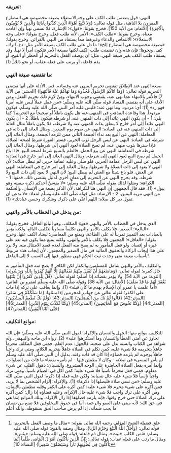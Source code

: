 ### تعريفه:
النهي: قول يتضمن طلب الكف على وجه الاستعلاء بصيغة مخصوصة هي المضارع المقرون بلا الناهية، مثل قوله تعالى: {وَلا تَتَّبِعْ أَهْوَاءَ الَّذِينَ كَذَّبُوا بِآياتِنَا وَالَّذِينَ لا يُؤْمِنُونَ بِالْآخِرَةِ} [الأنعام: من الآية 150].
فخرج بقولنا: «قول»؛ الإشارة، فلا تسمى نهياً وإن أفادت معناه.
وخرج بقولنا: «طلب الكف»؛ الأمر، لأنه طلب فعل.
وخرج بقولنا: «على وجه الاستعلاء»؛ الالتماس والدعاء وغيرهما مما يستفاد من النهي بالقرائن.
وخرج بقولنا: «بصيغة مخصوصة هي المضارع إلخ»؛ ما دل على طلب الكف بصيغة الأمر مثل: دع، اترك، كف، ونحوها؛ فإن هذه وإن تضمنت طلب الكف لكنها بصيغة الأمر فتكون أمراً لا نهياً.
وقد يستفاد طلب الكف بغير صيغة النهي، مثل: أن يوصف الفعل بالتحريم أو الحظر أو القبح، أو يذم فاعله، أو يرتب على فعله عقاب، أو نحو ذلك[^1] (1)
‌‌
### ما تقتضيه صيغة النهي:
صيغة النهي عند الإطلاق تقتضي تحريم المنهي عنه وفساده.
فمن الأدلة على أنها تقتضي التحريم قوله تعالى: {وَمَا آتَاكُمُ الرَّسُولُ فَخُذُوهُ وَمَا نَهَاكُمْ عَنْهُ فَانْتَهُوا} [الحشر: من الآية 7] فالأمر بالانتهاء عما نهى عنه، يقتضي وجوب الانتهاء، ومِنْ لَازِمِ ذلك تحريم الفعل.
ومن الأدلة على أنه يقتضي الفساد قوله صلّى الله عليه وسلّم: «من عمل عملاً ليس عليه أمرنا فهو رد» (1)؛ أي: مردود، وما نهى عنه؛ فليس عليه أمر النبي صلّى الله عليه وسلّم، فيكون مردوداً.
هذا وقاعدة المذهب في المنهي عنه هل يكون باطلاً أو صحيحاً مع التحريم؟ كما يلي:
1 - أن يكون النهي عائداً إلى ذات المنهي عنه، أو شرطه فيكون باطلاً.
2 - أن يكون النهي عائداً إلى أمر خارج لا يتعلق بذات المنهي عنه ولا شرطه، فلا يكون باطلاً
مثال العائد إلى ذات المنهي عنه في العبادة: النهي عن صوم يوم العيدين.
ومثال العائد إلى ذاته في المعاملة: النهي عن البيع بعد نداء الجمعة الثاني ممن تلزمه الجمعة.
ومثال العائد إلى شرطه في العبادة: النهي عن لبس الرجل ثوب الحرير، فستر العورة شرط لصحة الصلاة، فإذا سترها بثوب منهي عنه، لم تصح الصلاة لعود النهي إلى شرطها.
ومثال العائد إلى شرطه في المعاملة: النهي عن بيع الحمل، فالعلم بالمبيع شرط لصحة البيع، فإذا باع الحمل لم يصح البيع لعود النهي إلى شرطه.
ومثال النهي العائد إلى أمر خارج في العبادة: النهي عن لبس الرجل عمامة الحرير، فلو صلى وعليه عمامة حرير، لم تبطل صلاته؛ لأن النهي لا يعود إلى ذات الصلاة ولا شرطها.
ومثال العائد إلى أمر خارج في المعاملة: النهي عن الغش، فلو باع شيئاً مع الغش لم يبطل البيع؛ لأن النهي لا يعود إلى ذات البيع ولا شرطه.
وقد يخرج النهي عن التحريم إلى معانٍ أخرى لدليل يقتضي ذلك، فمنها:
1 - الكراهة: ومثلوا لذلك بقوله صلّى الله عليه وسلّم: «لا يمسنَّ أحدكم ذكره بيمينه وهو يبول» (1)، فقد قال الجمهور: إن النهي هنا للكراهة، لأن الذكر بضعة من الإنسان، والحكمة من النهي تنزيه اليمين.
2 - الإرشاد: مثل قوله صلّى الله عليه وسلّم لمعاذ: «لا تدعن أن تقول دبر كل صلاة: اللهم أعنّي على ذكرك وشكرك وحسن عبادتك» (1).

### من يدخل في الخطاب بالأمر والنهي:
الذي يدخل في الخطاب بالأمر والنهي «هو» المكلف، وهو البالغ العاقل.
فخرج بقولنا: «البالغ»؛ الصغير، فلا يكلف بالأمر والنهي تكليفاً مساوياً لتكليف البالغ، ولكنه يؤمر بالعبادات بعد التمييز تمريناً له على الطاعة، ويمنع من المعاصي؛ ليعتاد الكف عنها.
وخرج بقولنا: «العاقل»؛ المجنون فلا يكلف بالأمر والنهي، ولكنه يمنع مما يكون فيه تعد على غيره أو إفساد، ولو فعل المأمور به لم يصح منه الفعل لعدم قصد الامتثال منه.
ولا يرد على هذا إيجاب الزكاة والحقوق المالية في مال الصغير والمجنون، لأن إيجاب هذه مربوط بأسباب معينة متى وجدت ثبت الحكم فهي منظور فيها إلى السبب لا إلى الفاعل!.
 
‌‌والتكليف بالأمر والنهي شامل للمسلمين والكفار لكن الكافر لا يصح منه فعل المأمور به حال كفره؛ لقوله تعالى: {وَمَامَنَعَهُمْ أَنْ تُقْبَلَ مِنْهُمْ نَفَقَاتُهُمْ إِلَّا أَنَّهُمْ كَفَرُوا بِاللَّهِ وَبِرَسُولِه} [التوبة: من الآية 54]. ولا يؤمر بقضائه إذا أسلم؛ لقوله تعالى: {قُلْ لِلَّذِينَ كَفَرُوا إِنْ يَنْتَهُوا يُغْفَرْ لَهُمْ مَا قَدْ سَلَفَ} [لأنفال: من الآية 38] وقوله صلّى الله عليه وسلّم لعمرو بن العاص: «أما علمت يا عمرو أن الإسلام يهدم ما كان قبله» (1)، وإنما يعاقب على تركه إذا مات على الكفر؛ لقوله تعالى عن جواب المجرمين إذا سئلوا: {مَا سَلَكَكُمْ فِي سَقَرَ} [المدثر:42] {قَالُوا لَمْ نَكُ مِنَ الْمُصَلِّينَ} [المدثر:43] {وَلَمْ نَكُ نُطْعِمُ الْمِسْكِينَ} [المدثر:44] {وَكُنَّا نَخُوضُ مَعَ الْخَائِضِينَ} [المدثر:45] {وَكُنَّا نُكَذِّبُ بِيَوْمِ الدِّينِ} [المدثر:46] {حَتَّى أَتَانَا الْيَقِينُ} [المدثر:47]
 
### موانع التكليف:
للتكليف موانع منها: الجهل والنسيان والإكراه؛ لقول النبي صلّى الله عليه وسلّم: «إن الله تجاوز عن أمتي الخطأ والنسيان وما استكرهوا عليه» (2). رواه ابن ماجه والبيهقي، وله شواهد من الكتاب والسنة تدل على صحته.
فالجهل: عدم العلم، فمتى فعل المكلف محرماً جاهلاً بتحريمه فلا شيء عليه، كمن تكلم في الصلاة جاهلاً بتحريم الكلام، ومتى ترك واجباً جاهلاً بوجوبه لم يلزمه قضاؤه إذا كان قد فات وقته، بدليل أن النبي صلّى الله عليه وسلّم لم يأمر المسيء في صلاته - وكان لا يطمئن فيها - لم يأمره بقضاء ما فات من الصلوات، وإنما أمره بفعل الصلاة الحاضرة على الوجه المشروع.
والنسيان: ذهول القلب عن شيء معلوم، فمتى فعل محرماً ناسياً فلا شيء عليه؛ كمن أكل في الصيام ناسياً. ومتى ترك واجباً ناسياً فلا شيء عليه حال نسيانه؛ ولكن عليه فعله إذا ذكره؛ لقول النبي صلّى الله عليه وسلّم: «من نسي صلاة فليصلها إذا ذكرها» (1).
والإكراه: إلزام الشخص بما لا يريد، فمن أكره على شيء محرم فلا شيء عليه؛ كمن أكره على الكفر وقلبه مطمئن بالإيمان، ومن أكره على ترك واجب فلا شيء عليه حال الإكراه، وعليه قضاؤه إذا زال؛ كمن أكره على ترك الصلاة حتى خرج وقتها، فإنه يلزمه قضاؤها إذا زال الإكراه.
وتلك الموانع إنما هي في حق الله؛ لأنه مبني على العفو والرحمة، أما في حقوق المخلوقين فلا تمنع من ضمان ما يجب ضمانه، إذا لم يرض صاحب الحق بسقوطه، والله أعلم



[^1]: علق فضيلة الشيخ المؤلف رحمه الله تعالى بقوله: =مثال ما وصف الفعل بالتحريم: قوله تعالى: {وَأَحَلَّ اللَّهُ الْبَيْعَ وَحَرَّمَ الرِّبا}.
ومثال وصفه بالقبح: قوله صلى الله عليه وسلم: «ثمن الكلب خبيث».
ومثال ذم فاعله: قوله صلى الله عليه وسلم: «يئس».
ومثال ما رتب على فعله عقاب: قوله تعالى: {إِنَّ الَّذِينَ يَأْكُلُونَ أَمْوَالَ الْيَتَامَى ظُلْماً إِنَّمَا يَأْكُلُونَ فِي بُطُونِهِمْ نَاراً وَسَيَصْلَوْنَ سَعِيراً} [النساء: 10]
